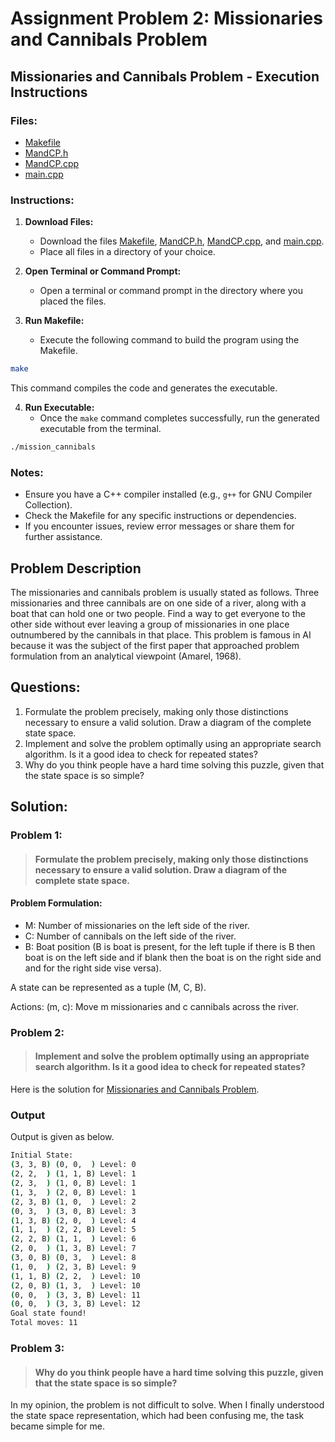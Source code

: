 # Assignment Problem 2: Missionaries and Cannibals Problem

## Missionaries and Cannibals Problem - Execution Instructions

### Files:

- [Makefile](makefile)
- [MandCP.h](MandCP.h)
- [MandCP.cpp](MandCP.cpp)
- [main.cpp](main.cpp)

### Instructions:

1. **Download Files:**
   - Download the files [Makefile](makefile), [MandCP.h](MandCP.h), [MandCP.cpp](MandCP.cpp), and [main.cpp](main.cpp).
   - Place all files in a directory of your choice.

2. **Open Terminal or Command Prompt:**
   - Open a terminal or command prompt in the directory where you placed the files.

3. **Run Makefile:**
   - Execute the following command to build the program using the Makefile.

```bash
make
```

   This command compiles the code and generates the executable.

4. **Run Executable:**
   - Once the `make` command completes successfully, run the generated executable from the terminal.

```zsh
./mission_cannibals
```

### Notes:
- Ensure you have a C++ compiler installed (e.g., `g++` for GNU Compiler Collection).
- Check the Makefile for any specific instructions or dependencies.
- If you encounter issues, review error messages or share them for further assistance.

## Problem Description

The missionaries and cannibals problem is usually stated as follows. Three missionaries and three cannibals are on one side of a river, along with a boat that can hold one or two people. Find a way to get everyone to the other side without ever leaving a group of missionaries in one place outnumbered by the cannibals in that place. This problem is famous in AI because it was the subject of the first paper that approached problem formulation from an analytical viewpoint (Amarel, 1968).
## Questions:
1. Formulate the problem precisely, making only those distinctions necessary to ensure a valid solution. Draw a diagram of the complete state space.
2. Implement and solve the problem optimally using an appropriate search algorithm. Is it a good idea to check for repeated states?
3. Why do you think people have a hard time solving this puzzle, given that the state space is so simple?

##  Solution:
### Problem 1:
> #### Formulate the problem precisely, making only those distinctions necessary to ensure a valid solution. Draw a diagram of the complete state space.

#### Problem Formulation:
- M: Number of missionaries on the left side of the river.
- C: Number of cannibals on the left side of the river.
- B: Boat position (B is boat is present, for the left tuple if there is B then boat is on the left side and if blank then the boat is on the right side and and for the right side vise versa).

A state can be represented as a tuple (M, C, B).

Actions:
(m, c): Move m missionaries and c cannibals across the river.


### Problem 2:
> #### Implement and solve the problem optimally using an appropriate search algorithm. Is it a good idea to check for repeated states?

Here is the solution for [Missionaries and Cannibals Problem](main.cpp).

### Output

Output is given as below.
```bash
Initial State: 
(3, 3, B) (0, 0,  ) Level: 0
(2, 2,  ) (1, 1, B) Level: 1
(2, 3,  ) (1, 0, B) Level: 1
(1, 3,  ) (2, 0, B) Level: 1
(2, 3, B) (1, 0,  ) Level: 2
(0, 3,  ) (3, 0, B) Level: 3
(1, 3, B) (2, 0,  ) Level: 4
(1, 1,  ) (2, 2, B) Level: 5
(2, 2, B) (1, 1,  ) Level: 6
(2, 0,  ) (1, 3, B) Level: 7
(3, 0, B) (0, 3,  ) Level: 8
(1, 0,  ) (2, 3, B) Level: 9
(1, 1, B) (2, 2,  ) Level: 10
(2, 0, B) (1, 3,  ) Level: 10
(0, 0,  ) (3, 3, B) Level: 11
(0, 0,  ) (3, 3, B) Level: 12
Goal state found!
Total moves: 11
```

### Problem 3:
> #### Why do you think people have a hard time solving this puzzle, given that the state space is so simple?

In my opinion, the problem is not difficult to solve. When I finally understood the state space representation, which had been confusing me, the task became simple for me.

